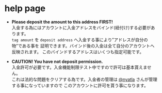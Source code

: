help page
=========

* **Please deposit the amount to this address FIRST!**  
    入金する為にはアカウントに入金アドレスをバインド\(紐付け\)する必要があります。  
    `tag amount` を `deposit address` へ入金する事により”アドレスが自分の物”である事を
    証明できます。バインド後の入金は全て自分のアカウントへ反映されます。
    このバインドするアドレスはいくつも指定可能です。

* **CAUTION! You have not deposit permission.**  
    入金許可が必要です。入金機能制限テスト中ですので許可は基本貰えません。  
    これは法的な問題をクリアする為です。入金者の管理は [@nyatla](https://twitter.com/nyatla) さんが管理する事になっていますので
    このアカウントに許可を貰う事になります。